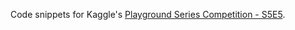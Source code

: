 Code snippets for Kaggle's [Playground Series Competition - S5E5](https://www.kaggle.com/competitions/playground-series-s5e5).
